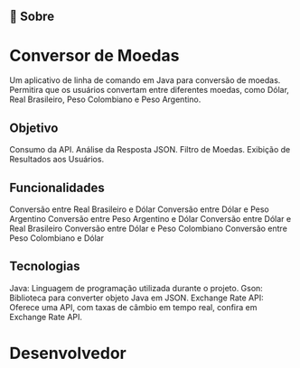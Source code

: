 ## 🔖 Sobre

# Conversor de Moedas
Um aplicativo de linha de comando em Java para conversão de moedas. Permitira que os usuários convertam entre diferentes moedas, como Dólar, Real Brasileiro, Peso Colombiano e Peso Argentino.

## Objetivo
Consumo da API.
Análise da Resposta JSON.
Filtro de Moedas.
Exibição de Resultados aos Usuários.

## Funcionalidades

 Conversão entre Real Brasileiro e Dólar
 Conversão entre Dólar e Peso Argentino
 Conversão entre Peso Argentino e Dólar
 Conversão entre Dólar e Real Brasileiro
 Conversão entre Dólar e Peso Colombiano
 Conversão entre Peso Colombiano e Dólar

## Tecnologias
Java: Linguagem de programação utilizada durante o projeto.
Gson: Biblioteca para converter objeto Java em JSON.
Exchange Rate API: Oferece uma API, com taxas de câmbio em tempo real, confira em Exchange Rate API.


# Desenvolvedor
